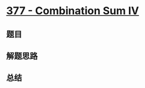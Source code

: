 # [377 - Combination Sum IV](https://leetcode.com/problems/combination-sum-iv/)

## 题目


## 解题思路


## 总结


